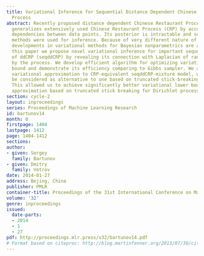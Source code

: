 ```yaml
---
title: Variational Inference for Sequential Distance Dependent Chinese Restaurant
  Process
abstract: Recently proposed distance dependent Chinese Restaurant Process (ddCRP)
  generalizes extensively used Chinese Restaurant Process (CRP) by accounting for
  dependencies between data points. Its posterior is intractable and so far only MCMC
  methods were used for inference. Because of very different nature of ddCRP no prior
  developments in variational methods for Bayesian nonparametrics are appliable. In
  this paper we propose novel variational inference for important sequential case
  of ddCRP (seqddCRP) by revealing its connection with Laplacian of random graph constructed
  by the process. We develop efficient algorithm for optimizing variational lower
  bound and demonstrate its efficiency comparing to Gibbs sampler. We also apply our
  variational approximation to CRP-equivalent seqddCRP-mixture model, where it could
  be considered as alternative to one based on truncated stick-breaking representation.
  This allowed us to achieve significantly better variational lower bound than variational
  approximation based on truncated stick breaking for Dirichlet process.
section: cycle-2
layout: inproceedings
series: Proceedings of Machine Learning Research
id: bartunov14
month: 0
firstpage: 1404
lastpage: 1412
page: 1404-1412
sections: 
author:
- given: Sergey
  family: Bartunov
- given: Dmitry
  family: Vetrov
date: 2014-01-27
address: Bejing, China
publisher: PMLR
container-title: Proceedings of the 31st International Conference on Machine Learning
volume: '32'
genre: inproceedings
issued:
  date-parts:
  - 2014
  - 1
  - 27
pdf: http://proceedings.mlr.press/v32/bartunov14.pdf
# Format based on citeproc: http://blog.martinfenner.org/2013/07/30/citeproc-yaml-for-bibliographies/
---
```

